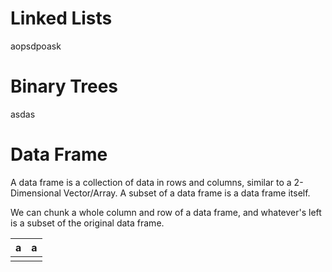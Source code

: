 # Linked Lists
aopsdpoask
# Binary Trees
asdas

# Data Frame
A data frame is a collection of data in rows and columns, similar to a 2-Dimensional Vector/Array. A subset of a data frame is a data frame itself. 

We can chunk a whole column and row of a data frame, and whatever's left is a subset of the original data frame.

| a   | a   |
| --- | --- |
|     |     |
